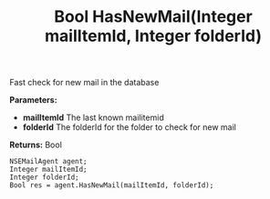 ﻿---
uid: crmscript_ref_NSEMailAgent_HasNewMail
title: Bool HasNewMail(Integer mailItemId, Integer folderId)
intellisense: NSEMailAgent.HasNewMail
keywords: NSEMailAgent, HasNewMail
so.topic: reference
---

Fast check for new mail in the database

**Parameters:**
 - **mailItemId** The last known mailitemid
 - **folderId** The folderId for the folder to check for new mail

**Returns:** Bool

```crmscript
NSEMailAgent agent;
Integer mailItemId;
Integer folderId;
Bool res = agent.HasNewMail(mailItemId, folderId);
```

